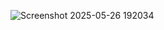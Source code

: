 
![Screenshot 2025-05-26 192034](https://github.com/user-attachments/assets/7d99b774-f7f6-491d-a82c-062eb6a12b24)
